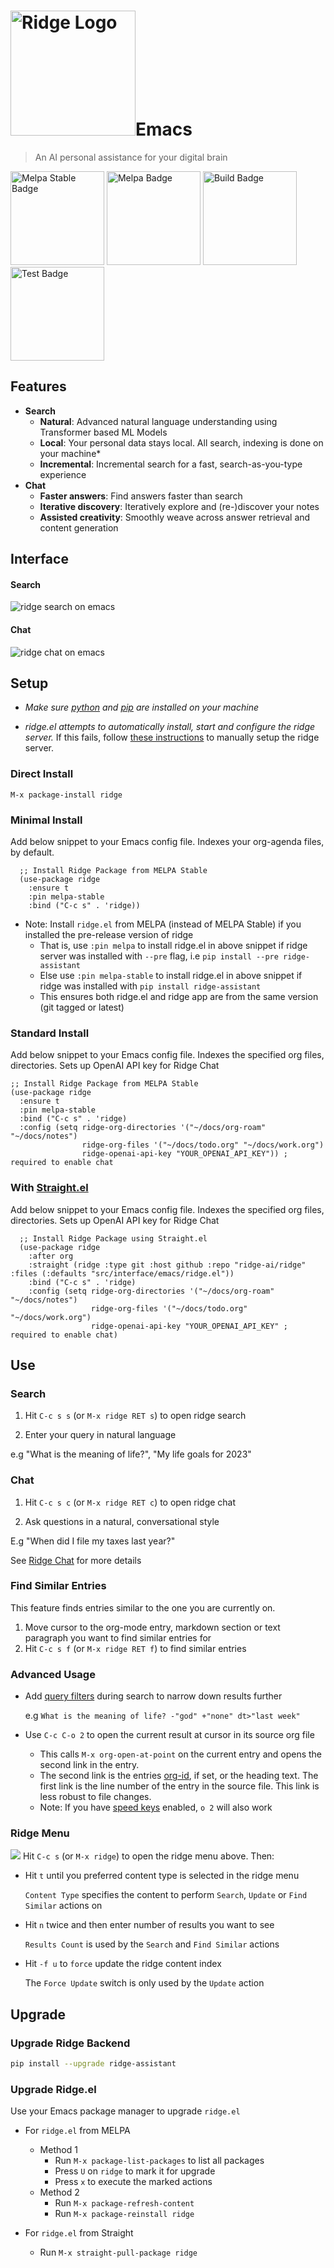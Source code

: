 <h1><img src="./assets/ridge-logo-sideways-500.png" width="200" alt="Ridge Logo">Emacs</h1>

> An AI personal assistance for your digital brain

<img src="https://stable.melpa.org/packages/ridge-badge.svg" width="150" alt="Melpa Stable Badge">
<img src="https://melpa.org/packages/ridge-badge.svg" width="150" alt="Melpa Badge">

<img src="https://github.com/ridge-ai/ridge/actions/workflows/build_ridge_el.yml/badge.svg" width="150" alt="Build Badge">
<img src="https://github.com/ridge-ai/ridge/actions/workflows/test_ridge_el.yml/badge.svg" width="150" alt="Test Badge">


## Features
- **Search**
  - **Natural**: Advanced natural language understanding using Transformer based ML Models
  - **Local**: Your personal data stays local. All search, indexing is done on your machine*
  - **Incremental**: Incremental search for a fast, search-as-you-type experience
- **Chat**
  - **Faster answers**: Find answers faster than search
  - **Iterative discovery**: Iteratively explore and (re-)discover your notes
  - **Assisted creativity**: Smoothly weave across answer retrieval and content generation

## Interface
#### Search
![ridge search on emacs](./assets/ridge_search_on_emacs.png ':size=400px')

#### Chat
![ridge chat on emacs](./assets/ridge_chat_on_emacs.png ':size=400px')

## Setup
- *Make sure [python](https://realpython.com/installing-python/) and [pip](https://pip.pypa.io/en/stable/installation/) are installed on your machine*

- *ridge.el attempts to automatically install, start and configure the ridge server.*
  If this fails, follow [these instructions](/setup) to manually setup the ridge server.

### Direct Install
```elisp
M-x package-install ridge
```

### Minimal Install
Add below snippet to your Emacs config file.
Indexes your org-agenda files, by default.

```elisp
  ;; Install Ridge Package from MELPA Stable
  (use-package ridge
    :ensure t
    :pin melpa-stable
    :bind ("C-c s" . 'ridge))
```

- Note: Install `ridge.el` from MELPA (instead of MELPA Stable) if you installed the pre-release version of ridge
  - That is, use `:pin melpa` to install ridge.el in above snippet if ridge server was installed with `--pre` flag, i.e `pip install --pre ridge-assistant`
  - Else use `:pin melpa-stable` to install ridge.el in above snippet if ridge was installed with `pip install ridge-assistant`
  - This ensures both ridge.el and ridge app are from the same version (git tagged or latest)

### Standard Install
  Add below snippet to your Emacs config file.
  Indexes the specified org files, directories. Sets up OpenAI API key for Ridge Chat

```elisp
;; Install Ridge Package from MELPA Stable
(use-package ridge
  :ensure t
  :pin melpa-stable
  :bind ("C-c s" . 'ridge)
  :config (setq ridge-org-directories '("~/docs/org-roam" "~/docs/notes")
                ridge-org-files '("~/docs/todo.org" "~/docs/work.org")
                ridge-openai-api-key "YOUR_OPENAI_API_KEY")) ; required to enable chat
```

### With [ Straight.el](https://github.com/raxod502/straight.el)
Add below snippet to your Emacs config file.
Indexes the specified org files, directories. Sets up OpenAI API key for Ridge Chat

```elisp
  ;; Install Ridge Package using Straight.el
  (use-package ridge
    :after org
    :straight (ridge :type git :host github :repo "ridge-ai/ridge" :files (:defaults "src/interface/emacs/ridge.el"))
    :bind ("C-c s" . 'ridge)
    :config (setq ridge-org-directories '("~/docs/org-roam" "~/docs/notes")
                  ridge-org-files '("~/docs/todo.org" "~/docs/work.org")
                  ridge-openai-api-key "YOUR_OPENAI_API_KEY" ; required to enable chat)
  ```

## Use
### Search
1. Hit  `C-c s s` (or `M-x ridge RET s`) to open ridge search

2. Enter your query in natural language

  e.g "What is the meaning of life?", "My life goals for 2023"

### Chat
1. Hit `C-c s c` (or `M-x ridge RET c`) to open ridge chat

2. Ask questions in a natural, conversational style

  E.g "When did I file my taxes last year?"

  See [Ridge Chat](/#/chat) for more details

### Find Similar Entries
This feature finds entries similar to the one you are currently on.
1. Move cursor to the org-mode entry, markdown section or text paragraph you want to find similar entries for
2. Hit `C-c s f` (or `M-x ridge RET f`) to find similar entries

### Advanced Usage
- Add [query filters](https://github.com/ridge-ai/ridge/#query-filters) during search to narrow down results further

  e.g `What is the meaning of life? -"god" +"none" dt>"last week"`

- Use `C-c C-o 2` to open the current result at cursor in its source org file
  - This calls `M-x org-open-at-point` on the current entry and opens the second link in the entry.
  - The second link is the entries [org-id](https://orgmode.org/manual/Handling-Links.html#FOOT28), if set, or the heading text.
    The first link is the line number of the entry in the source file. This link is less robust to file changes.
  - Note: If you have [speed keys](https://orgmode.org/manual/Speed-Keys.html) enabled, `o 2` will also work

### Ridge Menu
![](./assets/ridge_emacs_menu.png)
Hit `C-c s` (or `M-x ridge`) to open the ridge menu above. Then:
- Hit `t` until you preferred content type is selected in the ridge menu

  `Content Type` specifies the content to perform `Search`, `Update` or `Find Similar` actions on
- Hit `n` twice and then enter number of results you want to see

  `Results Count` is used by the `Search` and `Find Similar` actions
- Hit `-f u` to `force` update the ridge content index

  The `Force Update` switch is only used by the `Update` action

## Upgrade
### Upgrade Ridge Backend
```bash
pip install --upgrade ridge-assistant
```
### Upgrade Ridge.el
Use your Emacs package manager to upgrade `ridge.el`

- For `ridge.el` from MELPA
  - Method 1
    - Run `M-x package-list-packages` to list all packages
    - Press `U` on `ridge` to mark it for upgrade
    - Press `x` to execute the marked actions
  - Method 2
    - Run `M-x package-refresh-content`
    - Run `M-x package-reinstall ridge`

- For `ridge.el` from Straight
  - Run `M-x straight-pull-package ridge`
